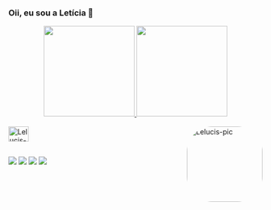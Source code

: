 ### Oii, eu sou a Letícia 👾


<div align="center">
  <a href="https://github.com/Lelucis">
  <img height="180em" src="https://github-readme-stats.vercel.app/api?username=Lelucis&show_icons=true&theme=dracula&include_all_commits=true&count_private=true"/>
  <img height="180em" src="https://github-readme-stats.vercel.app/api/top-langs/?username=Lelucis&layout=compact&langs_count=7&theme=dracula"/>
</div>
  
<div style="display: inline_block"><br>
  <img align="center" alt="Lelucis-kt" height="30" width="40" src="https://cdn.jsdelivr.net/gh/devicons/devicon/icons/kotlin/kotlin-original.svg">
  <img align="right" alt="Lelucis-pic" height="150" style="border-radius:50px;" src="https://picrew.me/shareImg/org/202205/338224_dHde06hi.png">
</div>
  
   ##
 
<div> 
  <a href="https://instagram.com/le_lucis" target="_blank"><img src="https://img.shields.io/badge/-Instagram-%23E4405F?style=for-the-badge&logo=instagram&logoColor=white" target="_blank"></a>
 <a href="https://discord.gg/Faeirri#4865" target="_blank"><img src="https://img.shields.io/badge/Discord-7289DA?style=for-the-badge&logo=discord&logoColor=white" target="_blank"></a> 
  <a href = "mailto:lehzlucis@gmail.com"><img src="https://img.shields.io/badge/-Gmail-%23333?style=for-the-badge&logo=gmail&logoColor=white" target="_blank"></a>
  <a href="https://www.linkedin.com/in/lelucis" target="_blank"><img src="https://img.shields.io/badge/-LinkedIn-%230077B5?style=for-the-badge&logo=linkedin&logoColor=white" target="_blank"></a> 

 
</div>
